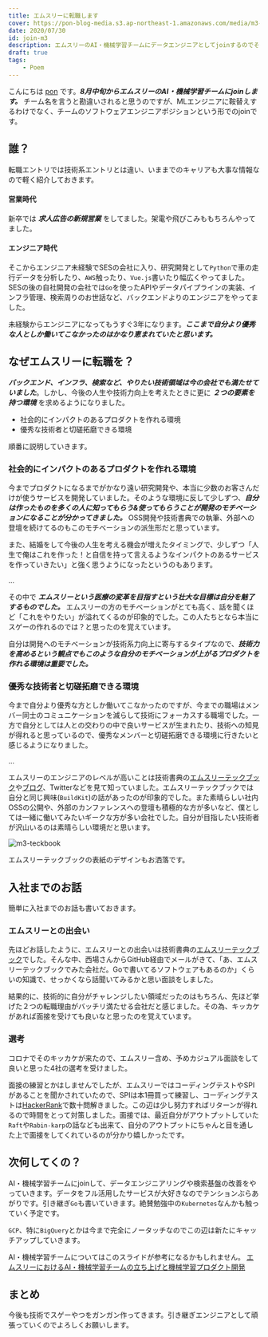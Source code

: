 ```yaml
---
title: エムスリーに転職します
cover: https://pon-blog-media.s3.ap-northeast-1.amazonaws.com/media/m3-cover.jpeg
date: 2020/07/30
id: join-m3
description: エムスリーのAI・機械学習チームにデータエンジニアとしてjoinするのでその心境を共有します。
draft: true
tags:
    - Poem
---
```


こんにちは [pon](https://twitter.com/po3rin) です。***8月中旬からエムスリーのAI・機械学習チームにjoinします。*** チーム名を言うと勘違いされると思うのですが、MLエンジニアに鞍替えするわけでなく、チームのソフトウェアエンジニアポジションという形でのjoinです。

## 誰？

転職エントリでは技術系エントリとは違い、いままでのキャリアも大事な情報なので軽く紹介しておきます。

#### 営業時代
新卒では ***求人広告の新規営業*** をしてました。架電や飛びこみももちろんやってました。

#### エンジニア時代
そこからエンジニア未経験でSESの会社に入り、研究開発として```Python```で車の走行データを分析したり、```AWS```触ったり、```Vue.js```書いたり幅広くやってました。SESの後の自社開発の会社では```Go```を使ったAPIやデータパイプラインの実装、インフラ管理、検索周りのお世話など、バックエンドよりのエンジニアをやってました。

未経験からエンジニアになってもうすぐ3年になります。***ここまで自分より優秀な人としか働いてこなかったのはかなり恵まれていたと思います。***

## なぜエムスリーに転職を？

***バックエンド、インフラ、検索など、やりたい技術領域は今の会社でも満たせていました***。しかし、今後の人生や技術力向上を考えたときに更に ***２つの要素を持つ環境*** を求めるようになりました。

* 社会的にインパクトのあるプロダクトを作れる環境
* 優秀な技術者と切磋拓磨できる環境

順番に説明していきます。

### 社会的にインパクトのあるプロダクトを作れる環境

今までプロダクトになるまでがかなり遠い研究開発や、本当に少数のお客さんだけが使うサービスを開発していました。そのような環境に反して少しずつ、***自分は作ったものを多くの人に知ってもらう&使ってもらうことが開発のモチベーションになることが分かってきました。*** OSS開発や技術書典での執筆、外部への登壇を続けてるのもこのモチベーションの派生形だと思っています。

また、結婚をして今後の人生を考える機会が増えたタイミングで、少しずつ「人生で俺はこれを作った！と自信を持って言えるようなインパクトのあるサービスを作っていきたい」と強く思うようになったというのもあります。

...

その中で ***エムスリーという医療の変革を目指すという壮大な目標は自分を魅了するものでした。*** エムスリーの方のモチベーションがとても高く、話を聞くほど「これをやりたい」が溢れてくるのが印象的でした。この人たちとなら本当にスゲーの作れるのでは？と思ったのを覚えています。

自分は開発へのモチベーションが技術系力向上に寄与するタイプなので、***技術力を高めるという観点でもこのような自分のモチベーションが上がるプロダクトを作れる環境は重要でした。***

### 優秀な技術者と切磋拓磨できる環境

今まで自分より優秀な方としか働いてこなかったのですが、今までの職場はメンバー同士のコミュニケーションを減らして技術にフォーカスする職場でした。一方で自分としては人との交わりの中で良いサービスが生まれたり、技術への知見が得れると思っているので、優秀なメンバーと切磋拓磨できる環境に行きたいと感じるようになりました。

...

エムスリーのエンジニアのレベルが高いことは技術書典の[エムスリーテックブック](https://www.m3tech.blog/entry/m3techbook-01)や[ブログ](https://www.m3tech.blog/)、Twitterなどを見て知っていました。エムスリーテックブックでは自分と同じ興味(```BuildKit```)の話があったのが印象的でした。また素晴らしい社内OSSの公開や、外部のカンファレンスへの登壇も積極的な方が多いなど、僕としては一緒に働いてみたいギークな方が多い会社でした。自分が目指したい技術者が沢山いるのは素晴らしい環境だと思います。

![m3-teckbook](https://pon-blog-media.s3.ap-northeast-1.amazonaws.com/media/m3-teckbook.jpg)

エムスリーテックブックの表紙のデザインもお洒落です。


## 入社までのお話

簡単に入社までのお話も書いておきます。

### エムスリーとの出会い

先ほどお話したように、エムスリーとの出会いは技術書典の[エムスリーテックブック](https://www.m3tech.blog/entry/m3techbook-01)でした。そんな中、西場さんからGitHub経由でメールがきて、「あ、エムスリーテックブックでみた会社だ。Goで書いてるソフトウェアもあるのか」くらいの知識で、せっかくなら話聞いてみるかと思い面談をしました。

結果的に、技術的に自分がチャレンジしたい領域だったのはもちろん、先ほど挙げた２つの転職理由がバッチリ満たせる会社だと感じました。その為、キッカケがあれば面接を受けても良いなと思ったのを覚えています。

### 選考

コロナでそのキッカケが来たので、エムスリー含め、予めカジュアル面談をして良いと思った4社の選考を受けました。

面接の練習とかはしませんでしたが、エムスリーではコーディングテストやSPIがあることを聞かされていたので、SPIは本1冊買って練習し、コーディングテストは[HackerRank](https://www.hackerrank.com/)で数十問解きました。この辺は少し努力すればリターンが得れるので時間をとって対策しました。面接では、最近自分がアウトプットしていた```Raft```や```Rabin-karp```の話なども出来て、自分のアウトプットにちゃんと目を通した上で面接をしてくれているのが分かり嬉しかったです。

## 次何してくの？

AI・機械学習チームにjoinして、データエンジニアリングや検索基盤の改善をやっていきます。データをフル活用したサービスが大好きなのでテンションぶらあがりです。引き継ぎ```Go```も書いていきます。絶賛勉強中の```Kubernetes```なんかも触っていく予定です。

```GCP```、特に```BigQuery```とかは今まで完全にノータッチなのでこの辺は新たにキャッチアップしていきます。

AI・機械学習チームについてはこのスライドが参考になるかもしれません。
[エムスリーにおけるAI・機械学習チームの立ち上げと機械学習プロダクト開発](https://speakerdeck.com/nishiba/m3-ai-team)

## まとめ

今後も技術でスゲーやつをガンガン作ってきます。引き継ぎエンジニアとして頑張っていくのでよろしくお願いします。
